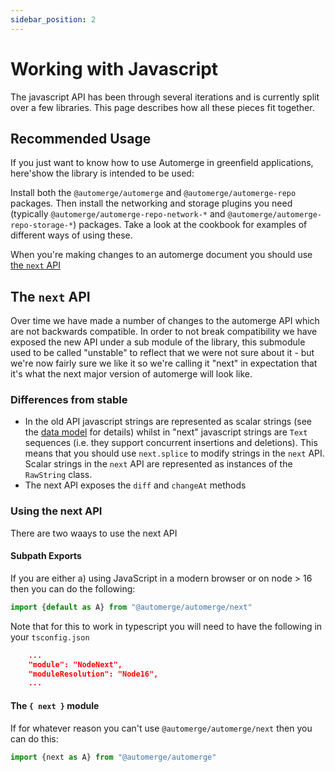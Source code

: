 ```yaml
---
sidebar_position: 2
---
```

# Working with Javascript

The javascript API has been through several iterations and is currently split over a few libraries. This page describes how all these pieces fit together.

## Recommended Usage

If you just want to know how to use Automerge in greenfield applications, here'show the library is intended to be used:

Install both the `@automerge/automerge` and `@automerge/automerge-repo` packages. Then install the networking and storage plugins you need (typically `@automerge/automerge-repo-network-*` and `@automerge/automerge-repo-storage-*`) packages. Take a look at the cookbook for examples of different ways of using these.

When you're making changes to an automerge document you should use [the `next` API](#the-next-api)

## The `next` API

Over time we have made a number of changes to the automerge API which are not backwards compatible. In order to not break compatibility we have exposed the new API under a sub module of the library, this submodule used to be called "unstable" to reflect that we were not sure about it - but we're now fairly sure we like it so we're calling it "next" in expectation that it's what the next major version of automerge will look like.

### Differences from stable

* In the old API javascript strings are represented as scalar strings (see the [data model](./concepts/data_model.md) for details) whilst in "next" javascript strings are `Text` sequences (i.e. they support concurrent insertions and deletions). This means that you should use `next.splice` to modify strings in the `next` API. Scalar strings in the `next` API are represented as instances of the `RawString` class.
* The next API exposes the `diff` and `changeAt` methods

### Using the next API

There are two waays to use the next API

#### Subpath Exports

If you are either a) using JavaScript in a modern browser or on node > 16 then you can do the following:

```javascript
import {default as A} from "@automerge/automerge/next"
```

Note that for this to work in typescript you will need to have the following in your `tsconfig.json`

```json
    ...
    "module": "NodeNext",
    "moduleResolution": "Node16",
    ...
```

#### The `{ next }` module

If for whatever reason you can't use `@automerge/automerge/next` then you can do this:

```javascript
import {next as A} from "@automerge/automerge"
```




